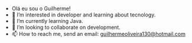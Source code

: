 -  Olá eu sou o Guilherme!
- 👀 I’m interested in developer and learning about tecnology.
- 🌱 I’m currently learning Java.
- 💞️ I’m looking to collaborate on development.
- 📫 How to reach me, send an email: guilhermeoliveira130@hotmail.com

<!---
guile-gs-oliveira/guile-gs-oliveira is a ✨ special ✨ repository because its `README.md` (this file) appears on your GitHub profile.
You can click the Preview link to take a look at your changes.
--->
